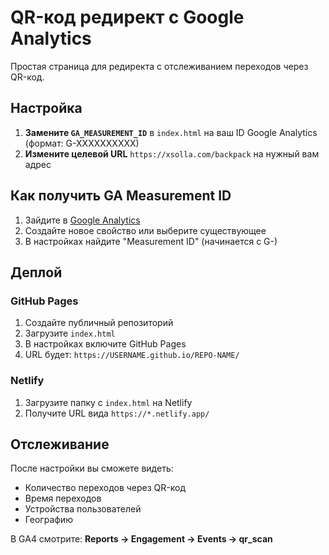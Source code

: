 # QR-код редирект с Google Analytics

Простая страница для редиректа с отслеживанием переходов через QR-код.

## Настройка

1. **Замените `GA_MEASUREMENT_ID`** в `index.html` на ваш ID Google Analytics (формат: G-XXXXXXXXXX)
2. **Измените целевой URL** `https://xsolla.com/backpack` на нужный вам адрес

## Как получить GA Measurement ID

1. Зайдите в [Google Analytics](https://analytics.google.com/)
2. Создайте новое свойство или выберите существующее
3. В настройках найдите "Measurement ID" (начинается с G-)

## Деплой

### GitHub Pages
1. Создайте публичный репозиторий
2. Загрузите `index.html`
3. В настройках включите GitHub Pages
4. URL будет: `https://USERNAME.github.io/REPO-NAME/`

### Netlify
1. Загрузите папку с `index.html` на Netlify
2. Получите URL вида `https://*.netlify.app/`

## Отслеживание

После настройки вы сможете видеть:
- Количество переходов через QR-код
- Время переходов
- Устройства пользователей
- Географию

В GA4 смотрите: **Reports → Engagement → Events → qr_scan**
